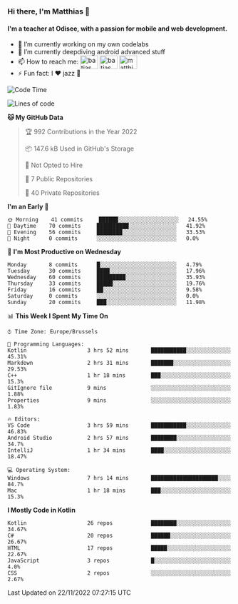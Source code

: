 ### Hi there, I'm Matthias 👋

#### I'm a teacher at Odisee, with a passion for mobile and web development.

- 🔭 I’m currently working on my own codelabs
- 🌱 I’m currently deepdiving android advanced stuff
- 📫 How to reach me: <a href="https://dev.to/batjas" target="_blank"><img align="center" src="https://raw.githubusercontent.com/rahuldkjain/github-profile-readme-generator/master/src/images/icons/Social/devto.svg" alt="batjas" height="30" width="40" /></a>
<a href="https://twitter.com/batjas" target="_blank"><img align="center" src="https://raw.githubusercontent.com/rahuldkjain/github-profile-readme-generator/master/src/images/icons/Social/twitter.svg" alt="batjas" height="30" width="40" /></a>
<a href="https://linkedin.com/in/matthiasdruwé" target="_blank"><img align="center" src="https://raw.githubusercontent.com/rahuldkjain/github-profile-readme-generator/master/src/images/icons/Social/linked-in-alt.svg" alt="matthiasdruwé" height="30" width="40" /></a>
- ⚡ Fun fact: I ❤ jazz 🎷


<!--START_SECTION:waka-->
![Code Time](http://img.shields.io/badge/Code%20Time-557%20hrs%2032%20mins-blue)

![Lines of code](https://img.shields.io/badge/From%20Hello%20World%20I%27ve%20Written-229%20Thousand%20lines%20of%20code-blue)

**🐱 My GitHub Data** 

> 🏆 992 Contributions in the Year 2022
 > 
> 📦 147.6 kB Used in GitHub's Storage 
 > 
> 🚫 Not Opted to Hire
 > 
> 📜 7 Public Repositories 
 > 
> 🔑 40 Private Repositories  
 > 
**I'm an Early 🐤** 

```text
🌞 Morning    41 commits     ██████░░░░░░░░░░░░░░░░░░░   24.55% 
🌆 Daytime    70 commits     ██████████░░░░░░░░░░░░░░░   41.92% 
🌃 Evening    56 commits     ████████░░░░░░░░░░░░░░░░░   33.53% 
🌙 Night      0 commits      ░░░░░░░░░░░░░░░░░░░░░░░░░   0.0%

```
📅 **I'm Most Productive on Wednesday** 

```text
Monday       8 commits      █░░░░░░░░░░░░░░░░░░░░░░░░   4.79% 
Tuesday      30 commits     ████░░░░░░░░░░░░░░░░░░░░░   17.96% 
Wednesday    60 commits     █████████░░░░░░░░░░░░░░░░   35.93% 
Thursday     33 commits     █████░░░░░░░░░░░░░░░░░░░░   19.76% 
Friday       16 commits     ██░░░░░░░░░░░░░░░░░░░░░░░   9.58% 
Saturday     0 commits      ░░░░░░░░░░░░░░░░░░░░░░░░░   0.0% 
Sunday       20 commits     ███░░░░░░░░░░░░░░░░░░░░░░   11.98%

```


📊 **This Week I Spent My Time On** 

```text
⌚︎ Time Zone: Europe/Brussels

💬 Programming Languages: 
Kotlin                   3 hrs 52 mins       ███████████░░░░░░░░░░░░░░   45.31% 
Markdown                 2 hrs 31 mins       ███████░░░░░░░░░░░░░░░░░░   29.53% 
C++                      1 hr 18 mins        ███░░░░░░░░░░░░░░░░░░░░░░   15.3% 
GitIgnore file           9 mins              ░░░░░░░░░░░░░░░░░░░░░░░░░   1.88% 
Properties               9 mins              ░░░░░░░░░░░░░░░░░░░░░░░░░   1.83%

🔥 Editors: 
VS Code                  3 hrs 59 mins       ███████████░░░░░░░░░░░░░░   46.83% 
Android Studio           2 hrs 57 mins       ████████░░░░░░░░░░░░░░░░░   34.7% 
IntelliJ                 1 hr 34 mins        ████░░░░░░░░░░░░░░░░░░░░░   18.47%

💻 Operating System: 
Windows                  7 hrs 14 mins       █████████████████████░░░░   84.7% 
Mac                      1 hr 18 mins        ███░░░░░░░░░░░░░░░░░░░░░░   15.3%

```

**I Mostly Code in Kotlin** 

```text
Kotlin                   26 repos            ████████░░░░░░░░░░░░░░░░░   34.67% 
C#                       20 repos            ██████░░░░░░░░░░░░░░░░░░░   26.67% 
HTML                     17 repos            █████░░░░░░░░░░░░░░░░░░░░   22.67% 
JavaScript               3 repos             █░░░░░░░░░░░░░░░░░░░░░░░░   4.0% 
CSS                      2 repos             ░░░░░░░░░░░░░░░░░░░░░░░░░   2.67%

```



 Last Updated on 22/11/2022 07:27:15 UTC
<!--END_SECTION:waka-->
